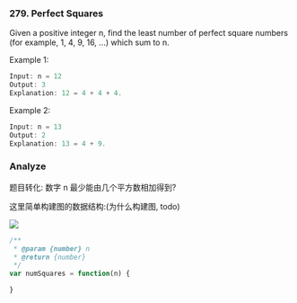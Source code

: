 ### 279. Perfect Squares

Given a positive integer n, find the least number of perfect square numbers (for example, 1, 4, 9, 16, ...) which sum to n.

Example 1:

```js
Input: n = 12
Output: 3
Explanation: 12 = 4 + 4 + 4.
```

Example 2:

```js
Input: n = 13
Output: 2
Explanation: 13 = 4 + 9.
```

### Analyze

题目转化: 数字 n 最少能由几个平方数相加得到?

这里简单构建图的数据结构:(为什么构建图, todo)

![](http://with.muyunyun.cn/47ab817c48b6cb5dfb829d96f508996d.jpg)

```js
/**
 * @param {number} n
 * @return {number}
 */
var numSquares = function(n) {

}
```